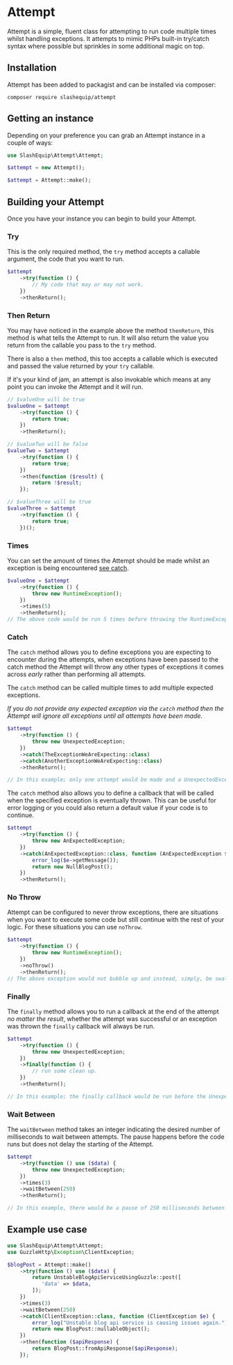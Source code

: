 # Attempt

Attempt is a simple, fluent class for attempting to run code multiple times whilst handling exceptions. It attempts
to mimic PHPs built-in try/catch syntax where possible but sprinkles in some additional magic on top.

## Installation

Attempt has been added to packagist and can be installed via composer:

```
composer require slashequip/attempt
```

## Getting an instance

Depending on your preference you can grab an Attempt instance in a couple of ways:

```php
use SlashEquip\Attempt\Attempt;

$attempt = new Attempt();

$attempt = Attempt::make();
```


## Building your Attempt

Once you have your instance you can begin to build your Attempt.

### Try

This is the only required method, the `try` method accepts a callable argument, the code that you want to run.

```php
$attempt
    ->try(function () {
        // My code that may or may not work.
    })
    ->thenReturn();
```

### Then Return

You may have noticed in the example above the method `thenReturn`, this method is what tells the Attempt to run.
It will also return the value you return from the callable you pass to the `try` method.

There is also a `then` method, this too accepts a callable which is executed and passed the value returned
by your `try` callable.

If it's your kind of jam, an attempt is also invokable which means at any point you can invoke the Attempt and it will run.

```php
// $valueOne will be true
$valueOne = $attempt
    ->try(function () {
        return true;
    })
    ->thenReturn();

// $valueTwo will be false
$valueTwo = $attempt
    ->try(function () {
        return true;
    })
    ->then(function ($result) {
        return !$result;
    });

// $valueThree will be true
$valueThree = $attempt
    ->try(function () {
        return true;
    })();
```

### Times

You can set the amount of times the Attempt should be made whilst an exception is being encountered [see catch](#catch).

```php
$valueOne = $attempt
    ->try(function () {
        throw new RuntimeException();
    })
    ->times(5)
    ->thenReturn();
// The above code would be run 5 times before throwing the RuntimeException
```

### Catch

The `catch` method allows you to define exceptions you are expecting to encounter during the attempts, when
exceptions have been passed to the catch method the Attempt will throw any other types of exceptions it
comes across _early_ rather than performing all attempts.

The `catch` method can be called multiple times to add multiple expected exceptions.

_If you do not provide any expected exception via the `catch` method then the Attempt will ignore all exceptions
until all attempts have been made._

```php
$attempt
    ->try(function () {
        throw new UnexpectedException;
    })
    ->catch(TheExceptionWeAreExpecting::class)
    ->catch(AnotherExceptionWeAreExpecting::class)
    ->thenReturn();

// In this example; only one attempt would be made and a UnexpectedException would be thrown
```

The `catch` method also allows you to define a callback that will be called when the specified exception
is eventually thrown. This can be useful for error logging or you could also return a default value
if your code is to continue.

```php
$attempt
    ->try(function () {
        throw new AnExpectedException;
    })
    ->catch(AnExpectedException::class, function (AnExpectedException $e) {
        error_log($e->getMessage());
        return new NullBlogPost();
    })
    ->thenReturn();
```

### No Throw

Attempt can be configured to never throw exceptions, there are situations when you want to execute some code but still
continue with the rest of your logic. For these situations you can use `noThrow`.

```php
$attempt
    ->try(function () {
        throw new RuntimeException();
    })
    ->noThrow()
    ->thenReturn();
// The above exception would not bubble up and instead, simply, be swallowed.
```

### Finally

The `finally` method allows you to run a callback at the end of the attempt _no matter the result_, whether the attempt
was successful or an exception was thrown the `finally` callback will always be run.

```php
$attempt
    ->try(function () {
        throw new UnexpectedException;
    })
    ->finally(function () {
        // run some clean up.
    })
    ->thenReturn();

// In this example; the finally callback would be run before the UnexpectedException is thrown
```

### Wait Between

The `waitBetween` method takes an integer indicating the desired number of milliseconds to wait between attempts. The
pause happens before the code runs but does not delay the starting of the Attempt.

```php
$attempt
    ->try(function () use ($data) {
        throw new UnexpectedException;
    })
    ->times(3)
    ->waitBetween(250)
    ->thenReturn();

// In this example, there would be a pause of 250 milliseconds between each attempt.
```

## Example use case

```php
use SlashEquip\Attempt\Attempt;
use GuzzleHttp\Exception\ClientException;

$blogPost = Attempt::make()
    ->try(function () use ($data) {
        return UnstableBlogApiServiceUsingGuzzle::post([
           'data' => $data,
        ]);
    })
    ->times(3)
    ->waitBetween(250)
    ->catch(ClientException::class, function (ClientException $e) {
        error_log("Unstable blog api service is causing issues again.")
        return new BlogPost::nullableObject();
    })
    ->then(function ($apiResponse) {
        return BlogPost::fromApiResponse($apiResponse);
    });
```
